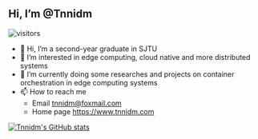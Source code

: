 ## Hi, I’m @Tnnidm
![visitors](https://visitor-badge.glitch.me/badge?page_id=https://github.com/Tnnidm)
- 👋 Hi, I’m a second-year graduate in SJTU
- 👀 I’m interested in edge computing, cloud native and more distributed systems
- 🌱 I’m currently doing some researches and projects on container orchestration in edge computing systems
- 📫 How to reach me
  - Email tnnidm@foxmail.com
  - Home page https://www.tnnidm.com


[![Tnnidm's GitHub stats](https://github-readme-stats.vercel.app/api?username=tnnidm)](https://github.com/anuraghazra/github-readme-stats)


<!---
Tnnidm/Tnnidm is a ✨ special ✨ repository because its `README.md` (this file) appears on your GitHub profile.
You can click the Preview link to take a look at your changes.
--->
